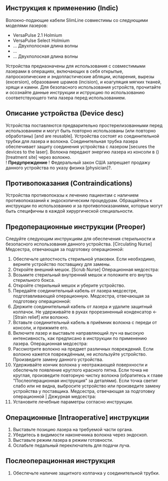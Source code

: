 ## Инструкция к применению (Indic)
Волокно-подающие кабели SlimLine совместимы со следующими моделями лазеров:
- VersaPulse 2.1 Holmium
- VersaPulse Select Holmium
- ... Двухполосная длина волны
- ...
- ... Двухполосная длина волны

Устройства предназначены для использования с совместимыми лазерами в операциях, включающих в себя открытые, лапроскопические и эндопластические абляции, испарения, вырезы (excersion), образование шрамов (incision), и коагуляция мягких тканей, хрящи и камни. Для безопасного использования устройств, прочитайте и осознайте данные инструкции и иструкцию по использованию соответствующего типа лазера перед использованием.

## Описание устройства (Device desc)
Устройства поставляются предварительно простерелизованными перед использованием и могут быть повторно использованы (или повторно обработаны) [and are reusable]. Устройства состоят из соединительной трубки для лазера и волокна. Соединительная трубка лазера обеспечивает защиту соединения устройства с лазером [secures the devices to the laser]. Волокна передают энергию лазера из консоли в () [treatment site] через волокно.   
! **Предупреждение** !
Федеральный закон США запрещает продажу данного устройства по указу физика [physician]?. 

## Противопоказания (Contraindications)
Устройства противопоказы к лечению пациентам с наличием противопоказаний к эндоскопическим процедурам. Обращайтесь к инструкции по использованию и за противопоказаниями, которые могут быть специфичны в каждой хирургической специальности.

## Предоперационные инструкции (Preoper)
Следуйте следующим инструкциям для обеспечения стерильности и безопасного использования данного устройства.
[Circulating Nurse] Медсестра, отвечающая за подготовку операционной:
1. Обеспечьте целостность стерильной упаковки. Если необходимо, верните устройство поставщику для замены.
2. Откройте внешний мешок.
[Scrub Nurse] Операционная медсестра:
3. Возьмите стерильный внутренний мешок и положите его внутрь стерильного бокса.
4. Откройте стерильный мешок и уберите устройство.
5. Передайте соединительный кабель от лазера медсестре, подготавливающей операционную.
Медсестра, отвечающая за подготовку операционной:
6. Держите соединительный кабель от лазера и удалите защитный колпачок. Не удерживайте в руках прорезиненный конденсатор <- [Strain relief] или волокно.
7. Вставьте соединительный кабель в приёмник волокна с переди от консоли, и прижмите его.
8. Включите лазер и выставьте направляющий луч на высокую интенсивность, как предписано в инструкции по применению лазера.
Операционная медсестра:
9. Рассмотрите волокно на предмет различных повреждений. Если волокно кажется повреждённым, не используйте устройство. Произведите замену данного устройства.
10. Удерживайте кончик волокна у неотражающей поверхности и обеспечьте появление круглого красного пятна. Если точка не круглая, произведите повторную чистку волокна (обратитесь к главе "Послеоперационная инструкция" за деталями). Если точка светит слабо или не видна, выбросите устройство или произведите замену устройства у поставщика.
Медсестра, отвечающая за подготовку операционной | Дежурная медсестра:
11. Установите лечебные параметры согласно инструкции.
## Операционные [Intraoperative] инструкции
1. Выставьте позицию лазера на требуемой части органа.
2. Убедитесь в видимости наконечника волокна через эндоскоп.
3. Выставьте режим лазера в режим готовности.
4. Ослабьте педальный переключатель для подачи луча.
## Послеоперационная инструкция
1. Обеспечьте наличие защитного колпачка у соединительной трубки.